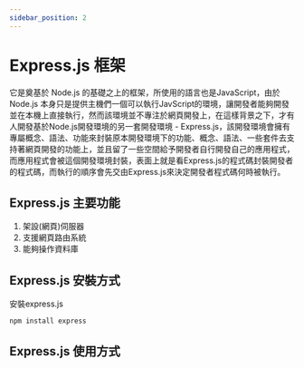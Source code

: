 ```yaml
---
sidebar_position: 2
---
```


# Express.js 框架
它是奠基於 Node.js 的基礎之上的框架，所使用的語言也是JavaScript，由於 Node.js 本身只是提供主機們一個可以執行JavScript的環境，讓開發者能夠開發並在本機上直接執行，然而該環境並不專注於網頁開發上，在這樣背景之下，才有人開發基於Node.js開發環境的另一套開發環境 - Express.js，該開發環境會擁有專屬概念、語法、功能來封裝原本開發環境下的功能、概念、語法、一些套件去支持著網頁開發的功能上，並且留了一些空間給予開發者自行開發自己的應用程式，而應用程式會被這個開發環境封裝，表面上就是看Express.js的程式碼封裝開發者的程式碼，而執行的順序會先交由Express.js來決定開發者程式碼何時被執行。

## Express.js 主要功能
1. 架設(網頁)伺服器
2. 支援網頁路由系統
3. 能夠操作資料庫


## Express.js 安裝方式


安裝express.js
```
npm install express
```

## Express.js 使用方式

